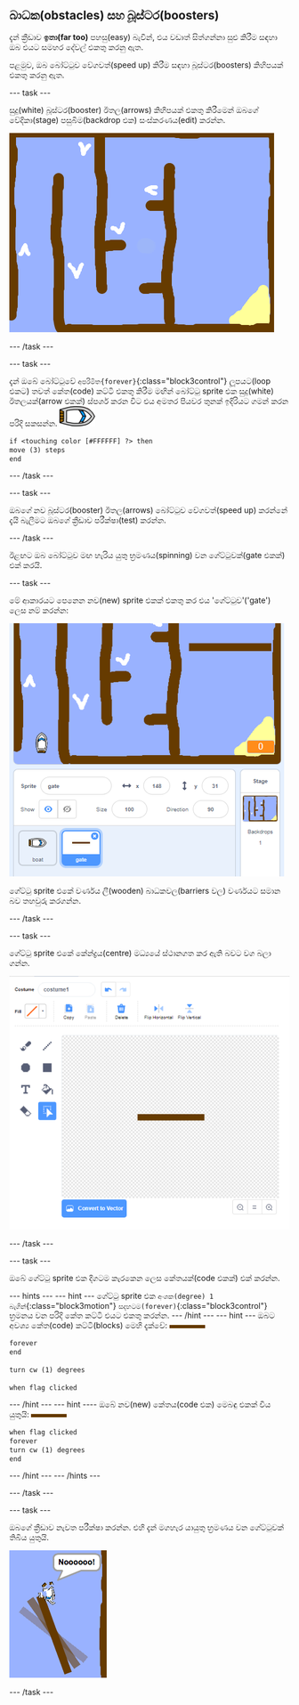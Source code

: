 ## බාධක(obstacles) සහ බූස්ටර(boosters)

දැන් ක්‍රීඩාව **ඉතා(far too)** පහසු(easy) බැවින්, එය වඩාත් සිත්ගන්නා සුළු කිරීම සඳහා ඔබ එයට සමහර දේවල් එකතු කරනු ඇත.

පළමුව, ඔබ බෝට්ටුව වේගවත්(speed up) කිරීම සඳහා බූස්ටර(boosters) කිහිපයක් එකතු කරනු ඇත.

\--- task \---

සුදු(white) බූස්ටර(booster) ඊතල(arrows) කිහිපයක් එකතු කිරීමෙන් ඔබගේ වේදිකා(stage) පසුබිම(backdrop එක) සංස්කරණය(edit) කරන්න.

![තිර රුව(screenshot)](images/boat-boost.png)

\--- /task \---

\--- task \---

දැන් ඔබේ බෝට්ටුවේ `අපරිමිත{forever}`{:class="block3control"} ලූපයට(loop එකට) තවත් කේත(code) කට්ටි එකතු කිරීම මඟින් බෝට්ටු sprite එක සුදු(white) ඊතලයක්(arrow එකක්) ස්පර්ශ කරන විට එය අමතර පියවර තුනක් ඉදිරියට ගමන් කරන පරිදි සකසන්න. ![boat-sprite](images/boat_resize.png)

```blocks3
if <touching color [#FFFFFF] ?> then
move (3) steps
end
```

\--- /task \---

\--- task \---

ඔබගේ නව බූස්ටර(booster) ඊතල(arrows) බෝට්ටුව වේගවත්(speed up) කරන්නේ දැයි බැලීමට ඔබගේ ක්‍රීඩාව පරීක්ෂා(test) කරන්න.

\--- /task \---

ඊළඟට ඔබ බෝට්ටුව මඟ හැරිය යුතු භ්‍රමණය(spinning) වන ගේට්ටුවක්(gate එකක්) එක් කරයි.

\--- task \---

මේ ආකාරයට පෙනෙන නව(new) sprite එකක් එකතු කර එය 'ගේට්ටුව'('gate') ලෙස නම් කරන්න:

![තිර රුව(screenshot)](images/boat-gate.png)

ගේට්ටු sprite එකේ වර්ණය ලී(wooden) බාධකවල(barriers වල) වර්ණයට සමාන බව තහවුරු කරගන්න.

\--- /task \---

\--- task \---

ගේට්ටු sprite එකේ කේන්ද්‍රය(centre) මධ්‍යයේ ස්ථානගත කර ඇති බවට වග බලා ගන්න.

![තිර රුව(screenshot)](images/boat-center.png)

\--- /task \---

\--- task \---

ඔබේ ගේට්ටු sprite එක දිගටම කැරකෙන ලෙස කේතයක්(code එකක්) එක් කරන්න.

\--- hints \--- \--- hint \--- ගේට්ටු sprite එක `අංශක(degree) 1 බැගින්`{:class="block3motion"} `සදහටම(forever)`{:class="block3control"} භ්‍රමනය වන පරිදි කේත කට්ටි එයට එකතු කරන්න. \--- /hint \--- \--- hint \--- ඔබට අවශ්‍ය කේත(code) කට්ටි(blocks) මෙහි දැක්වේ: ![ගේට්ටුව](images/gate.png)

```blocks3
forever 
end

turn cw (1) degrees

when flag clicked
```

\--- /hint \--- \--- hint \---- ඔබේ නව(new) කේතය(code එක) මෙබඳු එකක් විය යුතුයි: ![ගේට්ටුව](images/gate.png)

```blocks3
when flag clicked
forever
turn cw (1) degrees
end
```

\--- /hint \--- \--- /hints \---

\--- /task \---

\--- task \---

ඔබගේ ක්‍රීඩාව නැවත පරීක්ෂා කරන්න. එහි දැන් මගහැර යායුතු භ්‍රමණය වන ගේට්ටුවක් තිබිය යුතුයි.

![තිර රුව(screenshot)](images/boat-gate-test.png)

\--- /task \---